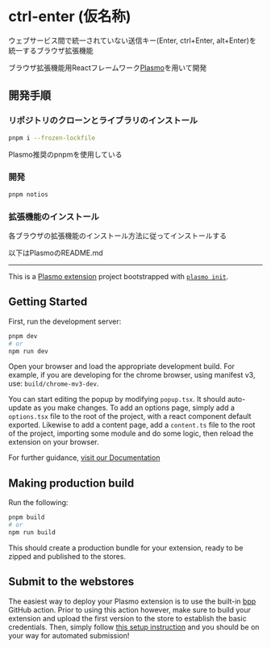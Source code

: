 # ctrl-enter (仮名称)

ウェブサービス間で統一されていない送信キー(Enter, ctrl+Enter, alt+Enter)を統一するブラウザ拡張機能

ブラウザ拡張機能用Reactフレームワーク[Plasmo](https://www.plasmo.com/)を用いて開発

## 開発手順

### リポジトリのクローンとライブラリのインストール

```sh
pnpm i --frozen-lockfile
```

Plasmo推奨のpnpmを使用している

### 開発

```sh
pnpm notios
```

### 拡張機能のインストール

各ブラウザの拡張機能のインストール方法に従ってインストールする

以下はPlasmoのREADME.md

---

This is a [Plasmo extension](https://docs.plasmo.com/) project bootstrapped with [`plasmo init`](https://www.npmjs.com/package/plasmo).

## Getting Started

First, run the development server:

```bash
pnpm dev
# or
npm run dev
```

Open your browser and load the appropriate development build. For example, if you are developing for the chrome browser, using manifest v3, use: `build/chrome-mv3-dev`.

You can start editing the popup by modifying `popup.tsx`. It should auto-update as you make changes. To add an options page, simply add a `options.tsx` file to the root of the project, with a react component default exported. Likewise to add a content page, add a `content.ts` file to the root of the project, importing some module and do some logic, then reload the extension on your browser.

For further guidance, [visit our Documentation](https://docs.plasmo.com/)

## Making production build

Run the following:

```bash
pnpm build
# or
npm run build
```

This should create a production bundle for your extension, ready to be zipped and published to the stores.

## Submit to the webstores

The easiest way to deploy your Plasmo extension is to use the built-in [bpp](https://bpp.browser.market) GitHub action. Prior to using this action however, make sure to build your extension and upload the first version to the store to establish the basic credentials. Then, simply follow [this setup instruction](https://docs.plasmo.com/framework/workflows/submit) and you should be on your way for automated submission!
